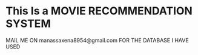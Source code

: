 <h1>This Is a MOVIE RECOMMENDATION SYSTEM</h1>
MAIL ME ON manassaxena8954@gmail.com FOR THE DATABASE I HAVE USED
